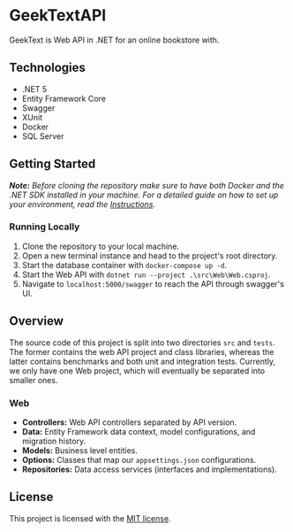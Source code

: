 # GeekTextAPI

GeekText is Web API in .NET for an online bookstore with.

## Technologies

- .NET 5
- Entity Framework Core
- Swagger
- XUnit
- Docker
- SQL Server

## Getting Started

***Note:** Before cloning the repository make sure to have both Docker and the 
.NET SDK installed in your machine. For a detailed guide on how to set up your 
environment, read the [Instructions](INSTRUCTIONS.md).*

### Running Locally

1. Clone the repository to your local machine. 
2. Open a new terminal instance and head to the project's root directory.
3. Start the database container with `docker-compose up -d`. 
4. Start the Web API with `dotnet run --project .\src\Web\Web.csproj`.
5. Navigate to `localhost:5000/swagger` to reach the API through swagger's UI.

## Overview

The source code of this project is split into two directories `src` and `tests`.
The former contains the web API project and class libraries, whereas the latter 
contains benchmarks and both unit and integration tests. Currently, we only have 
one Web project, which will eventually be separated into smaller ones.

### Web

- **Controllers:** Web API controllers separated by API version.
- **Data:** Entity Framework data context, model configurations, and migration history.
- **Models:** Business level entities.
- **Options:** Classes that map our `appsettings.json` configurations.
- **Repositories:** Data access services (interfaces and implementations).

## License

This project is licensed with the [MIT license](/LICENSE).